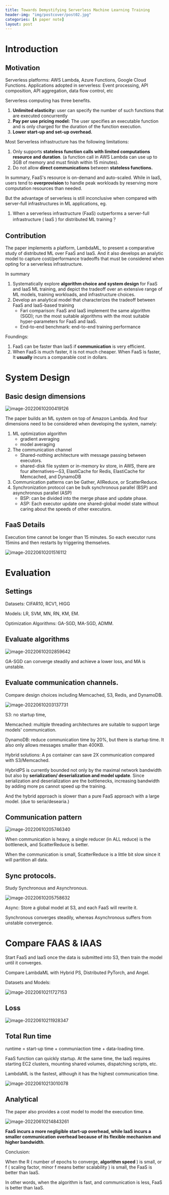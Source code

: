 ```yaml
---
title: Towards Demystifying Serverless Machine Learning Training
header-img: "img/postcover/post02.jpg"
categories: [A paper note]
layout: post
---
```


# Introduction

## Motivation

Serverless platforms: AWS Lambda, Azure Functions, Google Cloud Functions. Applications adopted in serverless: Event processing, API composition, API aggregation, data flow control, etc

Serverless computing has three benefits.

1.  **Unlimited elasticity:** user can specify the number of such functions that are executed concurrently
2. **Pay per use pricing model:** The user specifies an executable function and is only charged for the duration of the function execution.
3. **Lower start-up and set-up overhead.**

Most Serverless infrastructure has the following limitations:

1. Only supports **stateless function calls with limited computations resource and duration**. (a function call in AWS Lambda can use up to 3GB of memory and must finish within 15 minutes). 
2. Do not allow **direct communications** between **stateless functions.** 

In summary, FaaS's resource is on-demand and auto-scaled. While in IaaS, users tend to **overprovision** to handle peak workloads by reserving more computation resources than needed.

But the advantage of serverless is still inconclusive when compared with server-full infrastructures in ML applications, eg.

1. When a serverless infrastructure (FaaS) outperforms a server-full infrastructure ( IaaS ) for distributed ML training？ 

## Contribution

The paper implements a platform, LambdaML, to present a comparative study of distributed ML over FaaS and IaaS. And it also develops an analytic model to capture cost/performance tradeoffs that must be considered when opting for a serverless infrastructure.

In summary

1. Systematically explore **algorithm choice and system design** for FaaS and IaaS ML training, and depict the tradeoff over an extensive range of ML models, training workloads, and infrastructure choices. 
2. Develop an analytical model that characterizes the tradeoff between FaaS and IaaS-based training
   - Fari comparison: FaaS and IaaS implement the same algorithm (SGD); run the most suitable algorithms with the most suitable hyper-parameters for FaaS and IaaS.
   - End-to-end benchmark: end-to-end training performance

Foundings:

1. FaaS can be faster than IaaS if **communication** is very efficient. 
2. When FaaS is much faster, it is not much cheaper. When FaaS is faster, It **usually** incurs a comparable cost in dollars.

# System Design

## Basic design dimensions

![image-20220610200419126](https://github.com/NLGithubWP/tech-notebook/raw/master/img/a_img_store/image-20220610200419126.png)

The paper builds an ML system on top of Amazon Lambda. And four dimensions need to be considered when developing the system, namely:

1. ML optimization algorithm 
   - gradient averaging
   - model averaging
2. The communication channel
   - Shared-nothing architecture with message passing between executors.
   - shared-disk file system or in-memory kv store, in AWS,  there are four alternatives—S3, ElastiCache for Redis, ElastiCache for Memcached, and DynamoDB
3. Communication patterns can be Gather, AllReduce, or ScatterReduce.
4. Synchronization protocol can be bulk synchronous parallel (BSP) and asynchronous parallel (ASP)
   - BSP: can be divided into the merge phase and update phase.
   - ASP: Each executor update one shared-global model state without caring about the speeds of other executors.

## FaaS Details

Execution time cannot be longer than 15 minutes. So each executor runs 15mins and then restarts by triggering themselves.

![image-20220610201516112](https://github.com/NLGithubWP/tech-notebook/raw/master/img/a_img_store/image-20220610201516112.png)

# Evaluation

## Settings

Datasets: CIFAR10, RCV1, HIGG

Models: LR, SVM, MN, RN, KM, EM.

Optimization Algorithms: GA-SGD, MA-SGD, ADMM.

## Evaluate algorithms

![image-20220610202859642](https://github.com/NLGithubWP/tech-notebook/raw/master/img/a_img_store/image-20220610202859642.png)

GA-SGD can converge steadily and achieve a lower loss, and MA is unstable.

## Evaluate communication channels.

Compare design choices including Memcached, S3, Redis, and DynamoDB.

![image-20220610203137731](https://github.com/NLGithubWP/tech-notebook/raw/master/img/a_img_store/image-20220610203137731.png)

S3: no startup time, 

Memcached: multiple threading architectures are suitable to support large models' communication.

DynamoDB: reduce communication time by 20%, but there is startup time. It also only allows messages smaller than 400KB.

Hybrid solutions: A ps container can save 2X communication compared with S3/Memcached.

HybridPS is currently bounded not only by the maximal network bandwidth but also by **serialization/ deserialization and model update**. Since serialization and deserialization are the bottlenecks, increasing bandwidth by adding more ps cannot speed up the training.

And the hybrid approach is slower than a pure FaaS approach with a large model. (due to seria/desearia.)

## Communication pattern

![image-20220610205746340](https://github.com/NLGithubWP/tech-notebook/raw/master/img/a_img_store/image-20220610205746340.png)

When communication is heavy, a single reducer (in ALL reduce) is the bottleneck, and ScatterReduce is better. 

When the communication is small, ScatterReduce is a little bit slow since it will partition all data. 

## Sync protocols.

Study Synchronous and Asynchronous.

![image-20220610205758632](https://github.com/NLGithubWP/tech-notebook/raw/master/img/a_img_store/image-20220610205758632.png)

Async:  Store a global model at S3, and each FaaS will rewrite it. 

Synchronous converges steadily, whereas Asynchronous suffers from unstable convergence.

# Compare FAAS & IAAS

Start FaaS and IaaS once the data is submitted into S3, then train the model until it converges. 

Compare LambdaML with Hybrid PS, Distributed PyTorch, and Angel.

Datasets and Models:

![image-20220610211727153](https://github.com/NLGithubWP/tech-notebook/raw/master/img/a_img_store/image-20220610211727153.png)

## Loss

![image-20220610211928347](https://github.com/NLGithubWP/tech-notebook/raw/master/img/a_img_store/image-20220610211928347.png)

## Total Run time

runtime = start-up time + communiaction time + data-loading time. 

FaaS function can quickly startup. At the same time, the IaaS requires starting EC2 clusters, mounting shared volumes, dispatching scripts, etc.

LambdaML is the fastest, although it has the highest communication time.

![image-20220610213010078](https://github.com/NLGithubWP/tech-notebook/raw/master//img/a_img_store/image-20220610213010078.png)

## Analytical

The paper also provides a cost model to model the execution time. 

![image-20220610214843261](https://github.com/NLGithubWP/tech-notebook/raw/master/img/a_img_store/image-20220610214843261.png)

**FaaS incurs a more negligible start-up overhead, while IaaS incurs a smaller communication overhead because of its flexible mechanism and higher bandwidth**.

Conclusion: 

When the R ( number of epochs to converge, **algorithm speed** ) is small, or f ( scaling factor, minor f means better scalability ) is small, the FaaS is better than IaaS.

In other words, when the algorithm is fast, and communication is less, FaaS is better than IaaS.

